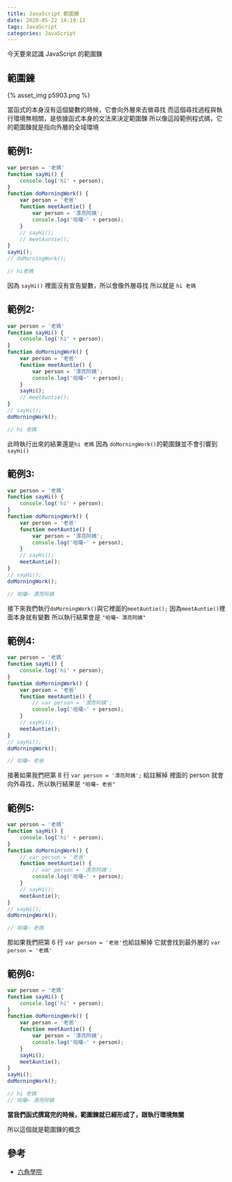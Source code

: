 ```yaml
---
title: JavaScript 範圍鍊
date: 2020-05-22 14:19:13
tags: JavaScript
categories: JavaScript
---
```


今天要來認識 JavaScript 的範圍鍊

<!-- more -->

## 範圍鍊

{% asset_img p5903.png %}

當函式的本身沒有這個變數的時候，它會向外層來去做尋找
而這個尋找過程與執行環境無相關，是依據函式本身的文法來決定範圍鍊
所以像這段範例程式碼，它的範圍鍊就是指向外層的全域環境

## 範例1:

```javascript
var person = '老媽'
function sayHi() {
    console.log('hi' + person);
}
function doMorningWork() {
    var person = '老爸'
    function meetAuntie() {
        var person = '漂亮阿姨';
        console.log('哈囉~' + person);
    }
    // sayHi();
    // meetAuntie(); 
}
sayHi();
// doMorningWork();

// hi老媽
```
因為 ```sayHi()``` 裡面沒有宣告變數，所以會像外層尋找
所以就是 ```hi 老媽```

## 範例2:

```javascript
var person = '老媽'
function sayHi() {
    console.log('hi' + person);
}
function doMorningWork() {
    var person = '老爸'
    function meetAuntie() {
        var person = '漂亮阿姨';
        console.log('哈囉~' + person);
    }
    sayHi();
    // meetAuntie(); 
}
// sayHi();
doMorningWork();

// hi 老媽
```

此時執行出來的結果還是```hi 老媽```
因為 ```doMorningWork()```的範圍鍊並不會引響到```sayHi()```

## 範例3:

```javascript
var person = '老媽'
function sayHi() {
    console.log('hi' + person);
}
function doMorningWork() {
    var person = '老爸'
    function meetAuntie() {
        var person = '漂亮阿姨';
        console.log('哈囉~' + person);
    }
    // sayHi();
    meetAuntie(); 
}
// sayHi();
doMorningWork();

// 哈囉~ 漂亮阿姨
```
接下來我們執行```doMorningWork()```與它裡面的```meetAuntie();```
因為```meetAuntie()```裡面本身就有變數
所以執行結果會是 ```"哈囉~ 漂亮阿姨"```

## 範例4:

```javascript
var person = '老媽'
function sayHi() {
    console.log('hi' + person);
}
function doMorningWork() {
    var person = '老爸'
    function meetAuntie() {
        // var person = '漂亮阿姨';
        console.log('哈囉~' + person);
    }
    // sayHi();
    meetAuntie(); 
}
// sayHi();
doMorningWork();

// 哈囉~ 老爸
```

接著如果我們把第 8 行 ```var person = '漂亮阿姨';``` 給註解掉
裡面的 person 就會向外尋找，所以執行結果是 ```"哈囉~ 老爸"```

## 範例5:

```javascript
var person = '老媽'
function sayHi() {
    console.log('hi' + person);
}
function doMorningWork() {
    // var person = '老爸'
    function meetAuntie() {
        // var person = '漂亮阿姨';
        console.log('哈囉~' + person);
    }
    // sayHi();
    meetAuntie(); 
}
// sayHi();
doMorningWork();

// 哈囉~ 老媽
```

那如果我們把第 6 行 ```var person = '老爸'```也給註解掉
它就會找到最外層的 ```var person = '老媽'```

## 範例6:

```javascript
var person = '老媽'
function sayHi() {
    console.log('hi' + person);
}
function doMorningWork() {
    var person = '老爸'
    function meetAuntie() {
        var person = '漂亮阿姨';
        console.log('哈囉~' + person);
    }
    sayHi();
    meetAuntie(); 
}
sayHi();
doMorningWork();

// hi 老媽
// 哈囉~ 漂亮阿姨
```

**當我們函式撰寫完的時候，範圍鍊就已經形成了，跟執行環境無關**

所以這個就是範圍鍊的概念

## 參考

+ [六角學院](https://www.hexschool.com/)
